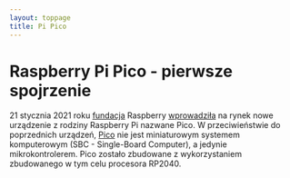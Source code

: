 ```yaml
---
layout: toppage
title: Pi Pico
---
```


# Raspberry Pi Pico - pierwsze spojrzenie

21 stycznia 2021 roku [fundacja](https://www.raspberrypi.org/about/) Raspberry [wprowadziła](https://www.raspberrypi.org/blog/raspberry-pi-silicon-pico-now-on-sale/) na rynek nowe urządzenie z rodziny Raspberry Pi nazwane Pico.
W przeciwieństwie do poprzednich urządzeń, [Pico](https://www.raspberrypi.org/products/raspberry-pi-pico/) nie jest miniaturowym systemem komputerowym (SBC - Single-Board Computer), a jedynie mikrokontrolerem. Pico zostało zbudowane z wykorzystaniem zbudowanego w tym celu procesora RP2040.